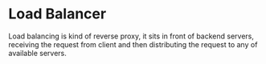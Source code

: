 # Load Balancer

Load balancing is kind of reverse proxy, it sits in front of backend servers, receiving the request from client and then distributing the request to any of available servers.
